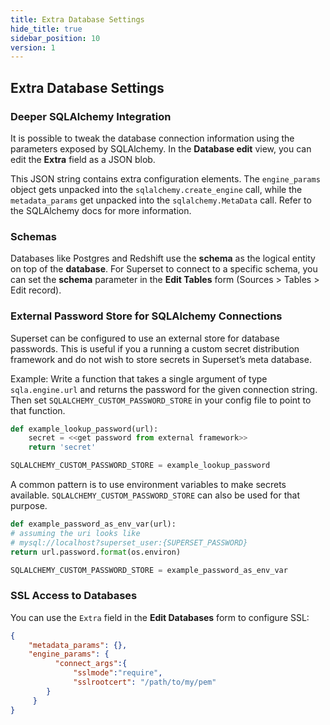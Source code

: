 ```yaml
---
title: Extra Database Settings
hide_title: true
sidebar_position: 10
version: 1
---
```


## Extra Database Settings

### Deeper SQLAlchemy Integration

It is possible to tweak the database connection information using the parameters exposed by
SQLAlchemy. In the **Database edit** view, you can edit the **Extra** field as a JSON blob.

This JSON string contains extra configuration elements. The `engine_params` object gets unpacked
into the `sqlalchemy.create_engine` call, while the `metadata_params` get unpacked into the
`sqlalchemy.MetaData` call. Refer to the SQLAlchemy docs for more information.

### Schemas

Databases like Postgres and Redshift use the **schema** as the logical entity on top of the
**database**. For Superset to connect to a specific schema, you can set the **schema** parameter in
the **Edit Tables** form (Sources > Tables > Edit record).

### External Password Store for SQLAlchemy Connections

Superset can be configured to use an external store for database passwords. This is useful if you a
running a custom secret distribution framework and do not wish to store secrets in Superset’s meta
database.

Example: Write a function that takes a single argument of type `sqla.engine.url` and returns the
password for the given connection string. Then set `SQLALCHEMY_CUSTOM_PASSWORD_STORE` in your config
file to point to that function.

```python
def example_lookup_password(url):
    secret = <<get password from external framework>>
    return 'secret'

SQLALCHEMY_CUSTOM_PASSWORD_STORE = example_lookup_password
```

A common pattern is to use environment variables to make secrets available.
`SQLALCHEMY_CUSTOM_PASSWORD_STORE` can also be used for that purpose.

```python
def example_password_as_env_var(url):
# assuming the uri looks like
# mysql://localhost?superset_user:{SUPERSET_PASSWORD}
return url.password.format(os.environ)

SQLALCHEMY_CUSTOM_PASSWORD_STORE = example_password_as_env_var
```

### SSL Access to Databases

You can use the `Extra` field in the **Edit Databases** form to configure SSL:

```JSON
{
    "metadata_params": {},
    "engine_params": {
          "connect_args":{
              "sslmode":"require",
              "sslrootcert": "/path/to/my/pem"
        }
     }
}
```
